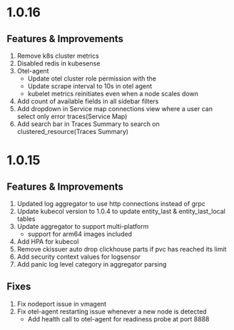 # 1.0.16
## Features & Improvements
1. Remove k8s cluster metrics
1. Disabled redis in kubesense
1. Otel-agent
   * Update otel cluster role permission with the 
   * Update scrape interval to 10s in otel agent
   * kubelet metrics reinitiates even when a node scales down
1. Add count of available fields in all sidebar filters 
1. Add dropdown in Service map connections view where a user can select only error traces(Service Map) 
1. Add search bar in Traces Summary to search on clustered_resource(Traces Summary)

# 1.0.15
## Features & Improvements
1. Updated log aggregator to use http connections instead of grpc
2. Update kubecol version to 1.0.4 to update entity_last & entity_last_local tables
3. Update aggregator to support multi-platform
    * support for arm64 images included
4. Add HPA for kubecol
5. Remove ckissuer auto drop clickhouse parts if pvc has reached its limit
6. Add security context values for logsensor
7. Add panic log level category in aggregator parsing

## Fixes
1. Fix nodeport issue in vmagent
2. Fix otel-agent restarting issue whenever a new node is detected
    * Add health call to otel-agent for readiness probe at port 8888

